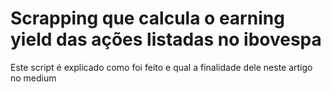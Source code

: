 # Scrapping que calcula o earning yield das ações listadas no ibovespa

Este script é explicado como foi feito e qual a finalidade dele neste artigo no medium

